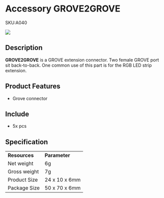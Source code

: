 # Accessory GROVE2GROVE

<el-tag effect="plain">SKU:A040</el-tag>

<div class="product_pic"><img src="assets/img/product_pics/accessory/grove2grove/acs_grove2grove_01.webp"></div>

## Description

**GROVE2GROVE** is a GROVE extension connector. Two female GROVE port sit back-to-back.  One common use of this part is for the RGB LED strip extension.

## Product Features
- Grove connector
  
##  Include
- 5x pcs

## Specification

<table>
   <tr style="font-weight:bold">
      <td>Resources</td>
      <td>Parameter</td>
   </tr>
   <tr>
      <td>Net weight</td>
      <td>6g</td>
   </tr>
   <tr>
      <td>Gross weight</td>
      <td>7g</td>
   </tr>
   <tr>
      <td>Product Size</td>
      <td>24 x 10 x 6mm</td>
   </tr>
   <tr>
      <td>Package Size</td>
      <td>50 x 70 x 6mm</td>
   </tr>
 </table>

<script>

   var purchase_link = 'https://m5stack.com/collections/m5-accessory/products/connector-grove-to-grove-pin-servo';

   anchor_search(purchase_link);
   scrollFunc();

</script>